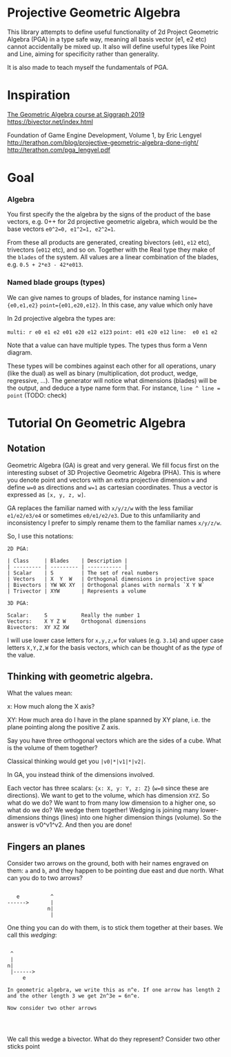 # Projective Geometric Algebra

This library attempts to define useful functionality of 2d Project Geometric Algebra (PGA) in a type safe way, meaning all basis vector (e1, e2 etc) cannot accidentally be mixed up. It also will define useful types like Point and Line, aiming for specificity rather than generality.

It is also made to teach myself the fundamentals of PGA.

# Inspiration
[The Geometric Algebra course at Siggraph 2019](https://www.youtube.com/watch?v=tX4H_ctggYo)
https://bivector.net/index.html

Foundation of Game Engine Development, Volume 1, by Eric Lengyel
http://terathon.com/blog/projective-geometric-algebra-done-right/
http://terathon.com/pga_lengyel.pdf

# Goal

### Algebra
You first specify the the algebra by the signs of the product of the base vectors, e.g. 0++ for 2d projective geometric algebra, which would be the base vectors `e0^2=0, e1^2=1, e2^2=1`.

From these all products are generated, creating bivectors (`e01`, `e12` etc), trivectors (`e012` etc), and so on. Together with the Real type they make of the `blades` of the system. All values are a linear combination of the blades, e.g. `0.5 + 2*e3 - 42*e013`.

### Named blade groups (types)
We can give names to groups of blades, for instance naming `line={e0,e1,e2}`  `point={e01,e20,e12}`. In this case, any value which only have

In 2d projective algebra the types are:

`multi: r e0 e1 e2 e01 e20 e12 e123`
`point: e01 e20 e12`
`line:  e0 e1 e2`

Note that a value can have multiple types. The types thus form a Venn diagram.

These types will be combines against each other for all operations, unary (like the dual) as well as binary (multiplication, dot product, wedge, regressive, ...). The generator will notice what dimensions (blades) will be the output, and deduce a type name form that. For instance, `line ^ line = point` (TODO: check)



# Tutorial On Geometric Algebra
## Notation

Geometric Algebra (GA) is great and very general. We fill focus first on the interesting subset of 3D Projective Geometric Algebra (PHA). This is where you denote point and vectors with an extra projective dimension `w` and define `w=0` as directions and `w=1` as cartesian coordinates. Thus a vector is expressed as `[x, y, z, w]`.

GA replaces the familiar named with `x/y/z/w` with the less familiar `e1/e2/e3/e4` or sometimes `e0/e1/e2/e3`. Due to this unfamiliarity and inconsistency I prefer to simply rename them to the familiar names `x/y/z/w`.

So, I use this notations:

```
2D PGA:

| Class     | Blades    | Description |
| --------- | --------- | ----------- |
| Scalar    | S         | The set of real numbers
| Vectors   | X  Y  W   | Orthogonal dimensions in projective space
| Bivectors | YW WX XY  | Orthogonal planes with normals `X Y W`
| Trivector | XYW       | Represents a volume

3D PGA:

Scalar:     S           Really the number 1
Vectors:    X Y Z W     Orthogonal dimensions
Bivectors:  XY XZ XW
```

I will use lower case letters for `x,y,z,w` for values (e.g. `3.14`) and upper case letters `X,Y,Z,W` for the basis vectors, which can be thought of as the *type* of the value.

## Thinking with geometric algebra.

What the values mean:

x:  How much along the X axis?

XY: How much area do I have in the plane spanned by XY plane, i.e. the plane pointing along the positive Z axis.


Say you have three orthogonal vectors which are the sides of a cube. What is the volume of them together?

Classical thinking would get you `|v0|*|v1|*|v2|`.

In GA, you instead think of the dimensions involved.

Each vector has three scalars: `{x: X, y: Y, z: Z}` (`w=0` since these are directions).
We want to get to the volume, which has dimension `XYZ`. So what do we do? We want to from many low dimension to a higher one, so what do we do? We wedge them together! Wedging is joining many lower-dimensions things (lines) into one higher dimension things (volume). So the answer is v0^v1^v2. And then you are done!

## Fingers an planes
Consider two arrows on the ground, both with heir names engraved on them: `a` and `b`, and they happen to be pointing due east and due north. What can you do to two arrows?

```

   e          ^
------>       |
             n|
              |
```

One thing you can do with them, is to stick them together at their bases. We call this *wedging*:
```

 ^
 |
n|
 |------>
     e

In geometric algebra, we write this as n^e. If one arrow has length 2 and the other length 3 we get 2n^3e = 6n^e.

Now consider two other arrows




```


We call this wedge a bivector. What do they represent? Consider two other sticks point

